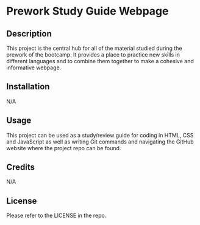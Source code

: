 # Prework Study Guide Webpage

## Description

This project is the central hub for all of the material studied during the prework of the bootcamp.
It provides a place to practice new skills in different languages and to combine them together to make a cohesive and informative webpage.

## Installation

N/A

## Usage

This project can be used as a study/review guide for coding in HTML, CSS and JavaScript as well as writing Git commands and navigating the GitHub website where the project repo can be found.

## Credits

N/A

## License

Please refer to the LICENSE in the repo.
